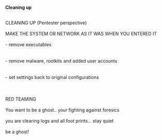 **Cleaning up**

<br/>
CLEANING UP (Pentester perspective)<br/>
<br/>
MAKE THE SYSTEM OR NETWORK AS IT WAS WHEN YOU ENTERED IT<br/>
<br/>
- remove executables<br/>
<br/>
<br/>
- remove malware, rootkits and added user accounts<br/>
<br/>
<br/>
- set settings back to original configurations<br/>
<br/>
<br/>
<br/>
RED TEAMING<br/>
<br/>
You want to be a ghost.. your fighting against foresics<br/>
<br/>
you are clearing logs and all foot prints... stay quiet<br/>
<br/>
be a ghost!<br/>
